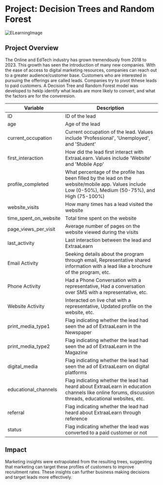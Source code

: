 # Project: Decision Trees and Random Forest

![ELearningImage](https://penntoday.upenn.edu/sites/default/files/2021-06/covid-education-teaser-social.jpg)

## Project Overview

The Online and EdTech industry has grown tremendously from 2018 to 2023. This growth has seen the introduction of many new companies. WIth the ease of access to digital marketing resources, companies can reach out to a greater audience/customer base.
Customers who are interested in pursuing the offerings are called leads. Companies try to pivot thhese leads to paid customers.
A Decision Tree and Random Forest model was developed to heklp identify what leads are more likely to convert, and what the factors are for the converesion. 

| Variable              | Description                                                                                           |
|-----------------------|-------------------------------------------------------------------------------------------------------|
| ID                    | ID of the lead                                                                                        |
| age                   | Age of the lead                                                                                       |
| current_occupation    | Current occupation of the lead. Values include 'Professional', 'Unemployed', and 'Student'           |
| first_interaction     | How did the lead first interact with ExtraaLearn. Values include 'Website' and 'Mobile App'           |
| profile_completed     | What percentage of the profile has been filled by the lead on the website/mobile app. Values include Low (0-50%), Medium (50-75%), and High (75-100%)                        |
| website_visits        | How many times has a lead visited the website                                                          |
| time_spent_on_website | Total time spent on the website                                                                       |
| page_views_per_visit  | Average number of pages on the website viewed during the visits                                       |
| last_activity         | Last interaction between the lead and ExtraaLearn                                                      |
| Email Activity        | Seeking details about the program through email, Representative shared information with a lead like a brochure of the program, etc.     |
| Phone Activity        | Had a Phone Conversation with a representative, Had a conversation over SMS with a representative, etc. |
| Website Activity      | Interacted on live chat with a representative, Updated profile on the website, etc.                    |
| print_media_type1     | Flag indicating whether the lead had seen the ad of ExtraaLearn in the Newspaper                        |
| print_media_type2     | Flag indicating whether the lead had seen the ad of ExtraaLearn in the Magazine                         |
| digital_media         | Flag indicating whether the lead had seen the ad of ExtraaLearn on digital platforms                    |
| educational_channels  | Flag indicating whether the lead had heard about ExtraaLearn in education channels like online forums, discussion threads, educational websites, etc.                        |
| referral              | Flag indicating whether the lead had heard about ExtraaLearn through reference                           |
| status                | Flag indicating whether the lead was converted to a paid customer or not                                 |


## Impact 
Marketing insights were extrapolated from the resulting trees, suggesting that marketing can target these profiles of customers to improve recruitment rates. These insights can further business making decisions and target leads more effectively. 
